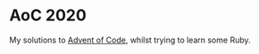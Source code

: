 # AoC 2020

My solutions to [Advent of Code](https://adventofcode.com/), whilst trying to learn some Ruby.